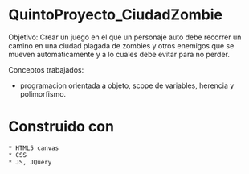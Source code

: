 # QuintoProyecto_CiudadZombie

Objetivo: Crear un juego en el que un personaje auto debe recorrer un camino en una ciudad plagada de zombies y otros enemigos que se mueven automaticamente y a lo cuales debe evitar para no perder.

Conceptos trabajados:
 * programacion orientada a objeto, scope de variables, herencia y polimorfismo.

# Construido con
	* HTML5 canvas
	* CSS
	* JS, JQuery
